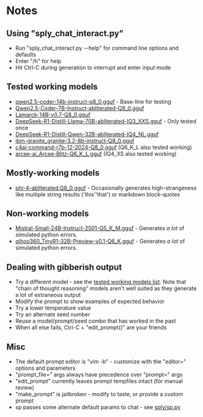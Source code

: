 # Notes

## Using "sply_chat_interact.py"
  * Run "sply_chat_interact.py --help" for command line options and defaults
  * Enter "/h" for help
  * Hit Ctrl-C during generation to interrupt and enter input mode

## Tested working models
  * [qwen2.5-coder-14b-instruct-q8_0.gguf](https://huggingface.co/Qwen/Qwen2.5-Coder-14B-Instruct-GGUF/blob/main/qwen2.5-coder-14b-instruct-q8_0.gguf) - Base-line for testing
  * [Qwen2.5-Coder-7B-Instruct-abliterated-Q8_0.gguf](https://huggingface.co/bartowski/Qwen2.5-Coder-7B-Instruct-abliterated-GGUF/blob/main/Qwen2.5-Coder-7B-Instruct-abliterated-Q8_0.gguf)
  * [Lamarck-14B-v0.7-Q8_0.gguf](https://huggingface.co/bartowski/Lamarck-14B-v0.7-GGUF/blob/main/Lamarck-14B-v0.7-Q8_0.gguf)
  * [DeepSeek-R1-Distill-Llama-70B-abliterated-IQ3_XXS.gguf](https://huggingface.co/bartowski/huihui-ai_DeepSeek-R1-Distill-Llama-70B-abliterated-GGUF/blob/main/huihui-ai_DeepSeek-R1-Distill-Llama-70B-abliterated-IQ3_XXS.gguf) - Only tested once
  * [DeepSeek-R1-Distill-Qwen-32B-abliterated-IQ4_NL.gguf](https://huggingface.co/bartowski/DeepSeek-R1-Distill-Qwen-32B-abliterated-GGUF/blob/main/DeepSeek-R1-Distill-Qwen-32B-abliterated-IQ4_NL.gguf)
  * [ibm-granite_granite-3.2-8b-instruct-Q8_0.gguf](https://huggingface.co/bartowski/ibm-granite_granite-3.2-8b-instruct-GGUF/blob/main/ibm-granite_granite-3.2-8b-instruct-Q8_0.gguf)
  * [c4ai-command-r7b-12-2024-Q8_0.gguf](https://huggingface.co/bartowski/c4ai-command-r7b-12-2024-GGUF/resolve/main/c4ai-command-r7b-12-2024-Q8_0.gguf) (Q6_K_L also tested working)
  * [arcee-ai_Arcee-Blitz-Q6_K_L.gguf](https://huggingface.co/bartowski/arcee-ai_Arcee-Blitz-GGUF/blob/main/arcee-ai_Arcee-Blitz-Q6_K_L.gguf) (IQ4_XS also tested working)

## Mostly-working models
  * [phi-4-abliterated.Q8_0.gguf](https://huggingface.co/mradermacher/phi-4-abliterated-GGUF/blob/main/phi-4-abliterated.Q8_0.gguf) - Occasionally generates high-strangeness like multiple string results ('this''that') or markdown block-quotes

## Non-working models
  * [Mistral-Small-24B-Instruct-2501-Q5_K_M.gguf](https://huggingface.co/bartowski/Mistral-Small-24B-Instruct-2501-GGUF/blob/main/Mistral-Small-24B-Instruct-2501-Q5_K_M.gguf) - Generates _a lot_ of simulated python errors.
  * [qihoo360_TinyR1-32B-Preview-v0.1-Q6_K.gguf](https://huggingface.co/bartowski/qihoo360_TinyR1-32B-Preview-v0.1-GGUF/blob/main/qihoo360_TinyR1-32B-Preview-v0.1-Q6_K.gguf) - Generates _a lot_ of simulated python errors.

## Dealing with gibberish output
  * Try a different model - see the [tested working models list](#tested-working-models). Note that "chain of thought reasoning" models aren't well suited as they generate a lot of extraneous output
  * Modify the prompt to show examples of expected behavior
  * Try a lower temperature value
  * Try an alternate seed number
  * Reuse a model/prompt/seed combo that has worked in the past
  * When all else fails, Ctrl-C + "edit_prompt()" are your friends

## Misc
  * The default prompt editor is "vim -b" - customize with the "editor=" options and parameters
  * "prompt_file=" args always have precedence over "prompt=" args
  * "edit_prompt" currently leaves prompt tempfiles intact (for manual review)
  * "make_prompt" is jailbroken - modify to taste, or provide a custom prompt
  * sp passes some alternate default params to chat - see [sply/sp.py](sply/sp.py)

